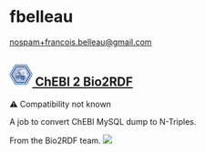 # fbelleau
  <nospam+francois.belleau@gmail.com>

## <a href='./components/ChEBI 2 Bio2RDF/readme.md'><img src='./components/ChEBI 2 Bio2RDF/logo.jpg' width='40' height='40'> ChEBI 2 Bio2RDF</a>
 :warning: Compatibility not known

A job to convert ChEBI MySQL dump to N-Triples.

From the Bio2RDF team.
<img src='./components/ChEBI 2 Bio2RDF/sample.jpg'>
